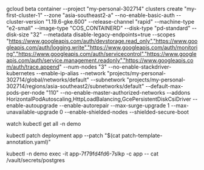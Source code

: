 gcloud beta container --project "my-personal-302714" clusters create "my-first-cluster-1" --zone "asia-southeast2-a" --no-enable-basic-auth --cluster-version "1.19.6-gke.600" --release-channel "rapid" --machine-type "e2-small" --image-type "COS_CONTAINERD" --disk-type "pd-standard" --disk-size "32" --metadata disable-legacy-endpoints=true --scopes "https://www.googleapis.com/auth/devstorage.read_only","https://www.googleapis.com/auth/logging.write","https://www.googleapis.com/auth/monitoring","https://www.googleapis.com/auth/servicecontrol","https://www.googleapis.com/auth/service.management.readonly","https://www.googleapis.com/auth/trace.append" --num-nodes "3" --no-enable-stackdriver-kubernetes --enable-ip-alias --network "projects/my-personal-302714/global/networks/default" --subnetwork "projects/my-personal-302714/regions/asia-southeast2/subnetworks/default" --default-max-pods-per-node "110" --no-enable-master-authorized-networks --addons HorizontalPodAutoscaling,HttpLoadBalancing,GcePersistentDiskCsiDriver --enable-autoupgrade --enable-autorepair --max-surge-upgrade 1 --max-unavailable-upgrade 0 --enable-shielded-nodes --shielded-secure-boot

watch kubectl get all -n demo

kubectl patch deployment app --patch "$(cat patch-template-annotation.yaml)"

kubectl -n demo exec -it app-7f79fd4fd6-7slkp -c app -- cat /vault/secrets/postgres
